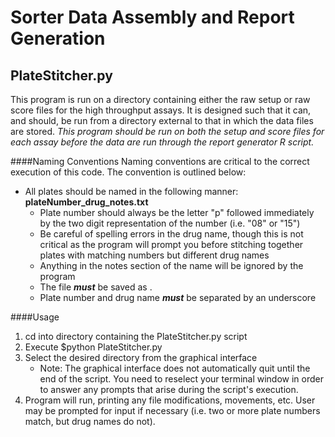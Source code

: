 Sorter Data Assembly and Report Generation
==========================================

PlateStitcher.py
----------------
This program is run on a directory containing either the raw setup or raw score files for the high throughput assays. It is designed such that it can, and should, be run from a directory external to that in which the data files are stored. *This program should be run on both the setup and score files for each assay before the data are run through the report generator R script.*

####Naming Conventions
Naming conventions are critical to the correct execution of this code. The convention is outlined below:

+ All plates should be named in the following manner: **plateNumber_drug_notes.txt**
	+ Plate number should always be the letter "p" followed immediately by the two digit representation of the number (i.e. "08" or "15")
	+ Be careful of spelling errors in the drug name, though this is not critical as the program will prompt you before stitching together plates with matching numbers but different drug names
	+ Anything in the notes section of the name will be ignored by the program
	+ The file ***must*** be saved as .
	+ Plate number and drug name ***must*** be separated by an underscore

####Usage
1. cd into directory containing the PlateStitcher.py script
2. Execute $python PlateStitcher.py
3. Select the desired directory from the graphical interface
	+ Note: The graphical interface does not automatically quit until the end of the script. You need to reselect your terminal window in order to answer any prompts that arise during the script's execution.
4. Program will run, printing any file modifications, movements, etc. User may be prompted for input if necessary (i.e. two or more plate numbers match, but drug names do not).
